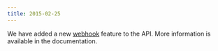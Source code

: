 ```yaml
---
title: 2015-02-25
---
```


We have added a new [webhook](/webhooks) feature to the API. More information is available in the documentation.
